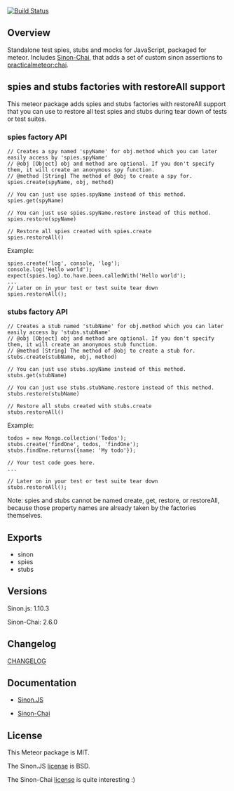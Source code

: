 [![Build Status](https://travis-ci.org/practicalmeteor/meteor-sinon.svg?branch=master)](https://travis-ci.org/practicalmeteor/meteor-sinon)
## Overview

Standalone test spies, stubs and mocks for JavaScript, packaged for meteor. Includes [Sinon-Chai](http://chaijs.com/plugins/sinon-chai), that adds a set of custom sinon assertions to [practicalmeteor:chai](https://atmospherejs.com/practicalmeteor/chai).

## spies and stubs factories with restoreAll support

This meteor package adds spies and stubs factories with restoreAll support that you can use to restore all test spies and stubs during tear down of tests or test suites.

### spies factory API

```
// Creates a spy named 'spyName' for obj.method which you can later easily access by 'spies.spyName'
// @obj [Object] obj and method are optional. If you don't specify them, it will create an anonymous spy function.
// @method [String] The method of @obj to create a spy for.
spies.create(spyName, obj, method)

// You can just use spies.spyName instead of this method.
spies.get(spyName)

// You can just use spies.spyName.restore instead of this method.
spies.restore(spyName)

// Restore all spies created with spies.create
spies.restoreAll()
```

Example:

```
spies.create('log', console, 'log');
console.log('Hello world');
expect(spies.log).to.have.been.calledWith('Hello world');
...
// Later on in your test or test suite tear down
spies.restoreAll();
```

### stubs factory API

```
// Creates a stub named 'stubName' for obj.method which you can later easily access by 'stubs.stubName'
// @obj [Object] obj and method are optional. If you don't specify them, it will create an anonymous stub function.
// @method [String] The method of @obj to create a stub for.
stubs.create(stubName, obj, method)

// You can just use stubs.spyName instead of this method.
stubs.get(stubName)

// You can just use stubs.stubName.restore instead of this method.
stubs.restore(stubName)

// Restore all stubs created with stubs.create
stubs.restoreAll()
```

Example:

```
todos = new Mongo.collection('Todos');
stubs.create('findOne', todos, 'findOne');
stubs.findOne.returns({name: 'My todo'});

// Your test code goes here.
...

// Later on in your test or test suite tear down
stubs.restoreAll();
```

Note: spies and stubs cannot be named create, get, restore, or restoreAll, because those property names are already taken by the factories themselves.

## Exports

* sinon
* spies
* stubs

## Versions

Sinon.js: 1.10.3

Sinon-Chai: 2.6.0

## Changelog

[CHANGELOG](https://github.com/practicalmeteor/meteor-sinon/blob/master/CHANGELOG.md)

## Documentation

* [Sinon.JS](http://sinonjs.org/)

* [Sinon-Chai](http://chaijs.com/plugins/sinon-chai)

## License

This Meteor package is MIT.

The Sinon.JS [license](https://github.com/cjohansen/Sinon.JS/blob/master/LICENSE) is BSD.

The Sinon-Chai [license](https://github.com/domenic/sinon-chai/blob/master/LICENSE.txt) is quite interesting :)
